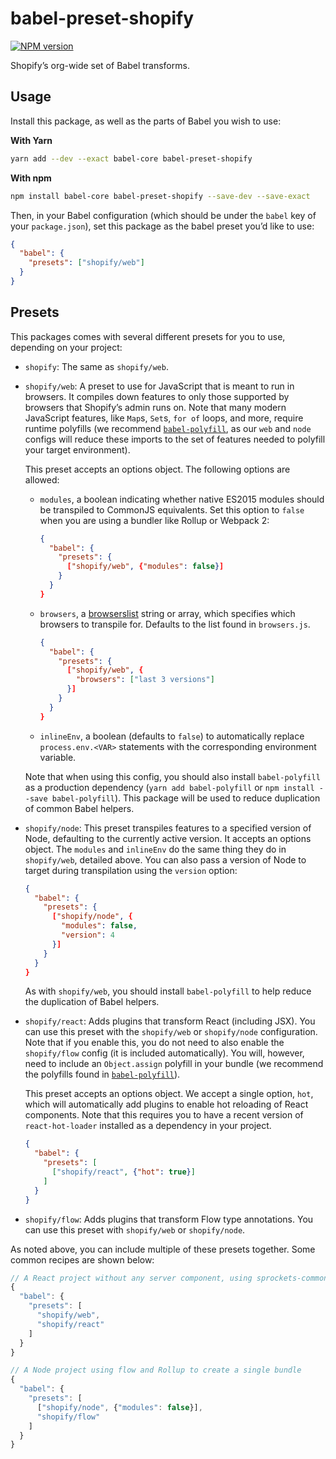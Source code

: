 # babel-preset-shopify

[![NPM version][npm-image]][npm-url]

Shopify’s org-wide set of Babel transforms.

## Usage

Install this package, as well as the parts of Babel you wish to use:

**With Yarn**

```bash
yarn add --dev --exact babel-core babel-preset-shopify
```

**With npm**

```bash
npm install babel-core babel-preset-shopify --save-dev --save-exact
```

Then, in your Babel configuration (which should be under the `babel` key of your `package.json`), set this package as the babel preset you’d like to use:

```json
{
  "babel": {
    "presets": ["shopify/web"]
  }
}
```

## Presets

This packages comes with several different presets for you to use, depending on your project:

- `shopify`: The same as `shopify/web`.

- `shopify/web`: A preset to use for JavaScript that is meant to run in browsers. It compiles down features to only those supported by browsers that Shopify’s admin runs on. Note that many modern JavaScript features, like `Map`s, `Set`s, `for of` loops, and more, require runtime polyfills (we recommend [`babel-polyfill`](https://babeljs.io/docs/usage/polyfill/), as our `web` and `node` configs will reduce these imports to the set of features needed to polyfill your target environment).

  This preset accepts an options object. The following options are allowed:
  
    - `modules`, a boolean indicating whether native ES2015 modules should be transpiled to CommonJS equivalents. Set this option to `false` when you are using a bundler like Rollup or Webpack 2:

      ```json
      {
        "babel": {
          "presets": {
            ["shopify/web", {"modules": false}]
          }
        }
      }
      ```

    - `browsers`, a [browserslist](https://github.com/ai/browserslist) string or array, which specifies which browsers to transpile for. Defaults to the list found in `browsers.js`.

      ```json
      {
        "babel": {
          "presets": {
            ["shopify/web", {
              "browsers": ["last 3 versions"]
            }]
          }
        }
      }
      ```
    
    - `inlineEnv`, a boolean (defaults to `false`) to automatically replace `process.env.<VAR>` statements with the corresponding environment variable.

  Note that when using this config, you should also install `babel-polyfill` as a production dependency (`yarn add babel-polyfill` or `npm install --save babel-polyfill`). This package will be used to reduce duplication of common Babel helpers.    

- `shopify/node`: This preset transpiles features to a specified version of Node, defaulting to the currently active version. It accepts an options object. The `modules` and `inlineEnv` do the same thing they do in `shopify/web`, detailed above. You can also pass a version of Node to target during transpilation using the `version` option:

  ```json
  {
    "babel": {
      "presets": {
        ["shopify/node", {
          "modules": false,
          "version": 4
        }]
      }
    }
  }
  ```

  As with `shopify/web`, you should install `babel-polyfill` to help reduce the duplication of Babel helpers.

- `shopify/react`: Adds plugins that transform React (including JSX). You can use this preset with the `shopify/web` or `shopify/node` configuration. Note that if you enable this, you do not need to also enable the `shopify/flow` config (it is included automatically). You will, however, need to include an `Object.assign` polyfill in your bundle (we recommend the polyfills found in [`babel-polyfill`](https://babeljs.io/docs/usage/polyfill/)).

  This preset accepts an options object. We accept a single option, `hot`, which will automatically add plugins to enable hot reloading of React components. Note that this requires you to have a recent version of `react-hot-loader` installed as a dependency in your project.

  ```json
  {
    "babel": {
      "presets": [
        ["shopify/react", {"hot": true}]
      ]
    }
  }
  ```

- `shopify/flow`: Adds plugins that transform Flow type annotations. You can use this preset with `shopify/web` or `shopify/node`.

As noted above, you can include multiple of these presets together. Some common recipes are shown below:

```js
// A React project without any server component, using sprockets-commoner for bundling
{
  "babel": {
    "presets": [
      "shopify/web",
      "shopify/react"
    ]
  }
}

// A Node project using flow and Rollup to create a single bundle
{
  "babel": {
    "presets": [
      ["shopify/node", {"modules": false}],
      "shopify/flow"
    ]
  }
}
```

[npm-url]: https://npmjs.org/package/babel-preset-shopify
[npm-image]: http://img.shields.io/npm/v/babel-preset-shopify.svg?style=flat-square
